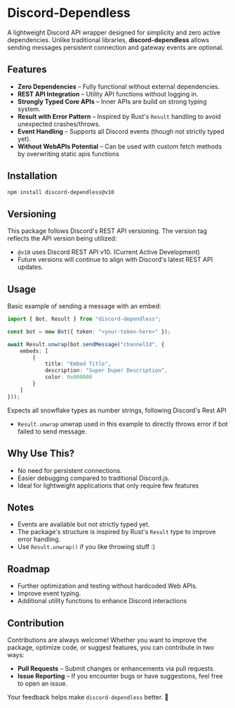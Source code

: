 # Discord-Dependless

A lightweight Discord API wrapper designed for simplicity and zero active dependencies. Unlike traditional libraries, **discord-dependless** allows sending messages persistent connection and gateway events are optional.

## Features

- **Zero Dependencies** – Fully functional without external dependencies.
- **REST API Integration** – Utility API functions without logging in.
- **Strongly Typed Core APIs** – Inner APIs are build on strong typing system.
- **Result with Error Pattern** – Inspired by Rust's `Result` handling to avoid unexpected crashes/throws.
- **Event Handling** – Supports all Discord events (though not strictly typed yet).
- **Without WebAPIs Potential** – Can be used with custom fetch methods by overwriting static apis functions

## Installation

```bash
npm install discord-dependless@v10
```

## Versioning

This package follows Discord's REST API versioning. The version tag reflects the API version being utilized:

- `@v10` uses Discord REST API v10. (Current Active Development)
- Future versions will continue to align with Discord's latest REST API updates.


## Usage

Basic example of sending a message with an embed:

```ts
import { Bot, Result } from "discord-dependless";

const bot = new Bot({ token: "<your-token-here>" });

await Result.unwrap(bot.sendMessage("channelId", {
    embeds: [
        {
            title: "Embed Title",
            description: "Super Duper Description",
            color: 0x000000
        }
    ]
}));
```

Expects all snowflake types as number strings, following Discord's Rest API

 - `Result.unwrap` unwrap used in this example to directly throws error if bot failed to send message.


## Why Use This?

- No need for persistent connections.
- Easier debugging compared to traditional Discord.js.
- Ideal for lightweight applications that only require few features

## Notes

- Events are available but not strictly typed yet.
- The package's structure is inspired by Rust's `Result` type to improve error handling.
- Use `Result.unwrap()` if you like throwing stuff :)

## Roadmap

- Further optimization and testing without hardcoded Web APIs.
- Improve event typing.
- Additional utility functions to enhance Discord interactions

## Contribution

Contributions are always welcome! Whether you want to improve the package, optimize code, or suggest features, you can contribute in two ways:

- **Pull Requests** – Submit changes or enhancements via pull requests.
- **Issue Reporting** – If you encounter bugs or have suggestions, feel free to open an issue.

Your feedback helps make `discord-dependless` better. 🚀
